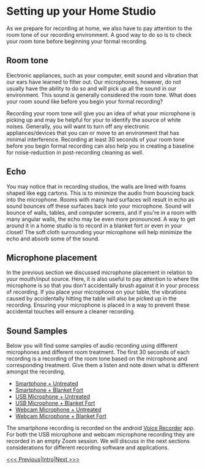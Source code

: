 # Setting up your Home Studio
As we prepare for recording at home, we also have to pay attention to the room tone of our recording environment. A good way to do so is to check your room tone before beginning your formal recording. 

## Room tone
Electronic appliances, such as your computer, emit sound and vibration that our ears have learned to filter out. Our microphones, however, do not usually have the ability to do so and will pick up all the sound in our environment. This sound is generally considered the room tone. What does your room sound like before you begin your formal recording?

Recording your room tone will give you an idea of what your microphone is picking up and may be helpful for your to identify the source of white noises. Generally, you will want to turn off any electronic appliances/devices that you can or move to an environment that has minimal interference. Recording at least 30 seconds of your room tone before you begin formal recording can also help you in creating a baseline for noise-reduction in post-recording cleaning as well.

## Echo
You may notice that in recording studios, the walls are lined with foams shaped like egg cartons. This is to minimize the audio from bouncing back into the microphone. Rooms with many hard surfaces will result in echo as sound bounces off these surfaces back into your microphone. Sound will bounce of walls, tables, and computer screens, and if you're in a room with many angular walls, the echo may be even more pronounced. A way to get around it in a home studio is to record in a blanket fort or even in your closet! The soft cloth surrounding your microphone will help minimize the echo and absorb some of the sound. 

## Microphone placement
In the previous section we discussed microphone placement in relation to your mouth/input source. Here, it is also useful to pay attention to where the microphone is so that you don't accidentally brush against it in your process of recording. If you place your microphone on your table, the vibrations caused by accidentally hitting the table will also be picked up in the recording. Ensuring your microphone is placed in a way to prevent these accidental touches will ensure a cleaner recording.

## Sound Samples
Below you will find some samples of audio recording using different microphones and different room treatment. The first 30 seconds of each recording is a recording of the room tone based on the microphone and corresponding treatment. Give them a listen and note down what is different amongst the recording.   

- [Smartphone + Untreated](https://www.dropbox.com/s/oqzu2h5we1xpcmx/NgaDemo-1.wav?dl=0)
- [Smartphone + Blanket Fort](https://www.dropbox.com/s/fngm8qba9pijjmb/NgaDemo-2.wav?dl=0)
- [USB Microphone + Untreated](https://www.dropbox.com/s/mdumyvjx4mczqq7/NgaDemo-3.wav?dl=0)
- [USB Microphone + Blanket Fort](https://www.dropbox.com/s/kpsalduzqdpyull/NgaDemo-4.wav?dl=0)
- [Webcam Microphone + Untreated](https://www.dropbox.com/s/vwi2sl8hlbmhp87/NgaDemo-5.wav?dl=0)
- [Webcam Microphone + Blanket Fort](https://www.dropbox.com/s/9acrz46fpj6qrcj/NgaDemo-6.wav?dl=0)

The smartphone recording is recorded on the android [Voice Recorder](https://play.google.com/store/apps/details?id=com.media.bestrecorder.audiorecorder&hl=en_US) app. For both the USB microphone and webcam microphone recording they are recorded in an empty Zoom session. We will discuss in the next sections considerations for different recording software and applications.  


[<<< Previous](Good-habits.md)|[Intro](../Intro.md)|[Next >>>](Software-App.md)